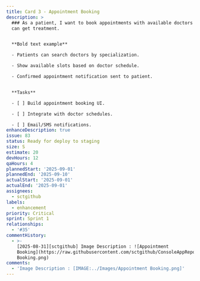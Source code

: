 ```yaml
---
title: Card 3 - Appointment Booking
description: >
  ### As a patient, I want to book appointments with available doctors so that I
  can get treatment.


  **Bold text example**    

  - Patients can search doctors by specialization.

  - Show available slots based on doctor schedule.

  - Confirmed appointment notification sent to patient.


  **Tasks**

  - [ ] Build appointment booking UI.

  - [ ] Integrate with doctor schedules.

  - [ ] Email/SMS notifications.
enhanceDescription: true
issue: 83
status: Ready for deploy to staging
size: S
estimate: 20
devHours: 12
qaHours: 4
plannedStart: '2025-09-01'
plannedEnd: '2025-09-10'
actualStart: '2025-09-01'
actualEnd: '2025-09-01'
assignees:
  - sctgithub
labels:
  - enhancement
priority: Critical
sprint: Sprint 1
relationships:
  - '#35'
commentHistory:
  - >-
    [2025-08-31][sctgithub] Image Description : ![Appointment
    Booking](https://raw.githubusercontent.com/sctgithub/ConsoleAppRepo/main/images/uploads/1756660914140-Appointment
    Booking.png)
comments:
  - 'Image Description : [IMAGE:../Images/Appointment Booking.png]'
---
```


